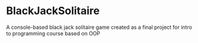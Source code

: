 # BlackJackSolitaire
A console-based black jack solitaire game created as a final project for intro to programming course based on OOP
